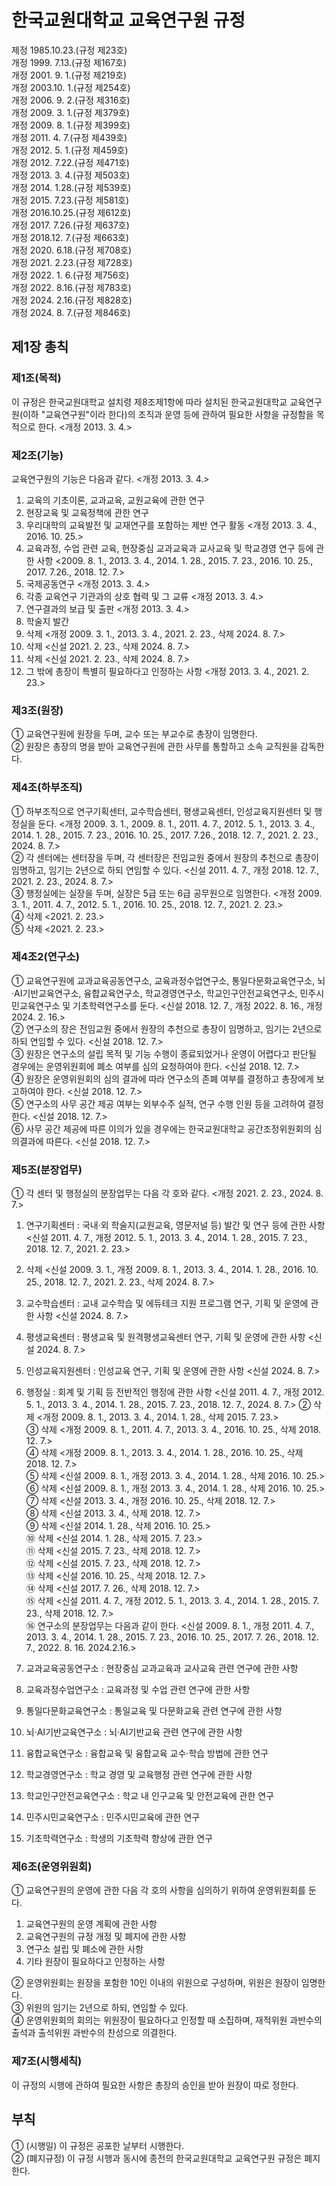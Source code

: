 # 한국교원대학교 교육연구원 규정

제정 1985.10.23.(규정 제23호)  
개정 1999. 7.13.(규정 제167호)  
개정 2001. 9. 1.(규정 제219호)  
개정 2003.10. 1.(규정 제254호)  
개정 2006. 9. 2.(규정 제316호)  
개정 2009. 3. 1.(규정 제379호)  
개정 2009. 8. 1.(규정 제399호)  
개정 2011. 4. 7.(규정 제439호)  
개정 2012. 5. 1.(규정 제459호)  
개정 2012. 7.22.(규정 제471호)  
개정 2013. 3. 4.(규정 제503호)  
개정 2014. 1.28.(규정 제539호)  
개정 2015. 7.23.(규정 제581호)  
개정 2016.10.25.(규정 제612호)  
개정 2017. 7.26.(규정 제637호)  
개정 2018.12. 7.(규정 제663호)  
개정 2020. 6.18.(규정 제708호)  
개정 2021. 2.23.(규정 제728호)  
개정 2022. 1. 6.(규정 제756호)  
개정 2022. 8.16.(규정 제783호)  
개정 2024. 2.16.(규정 제828호)  
개정 2024. 8. 7.(규정 제846호)

## 제1장 총칙

### 제1조(목적)

이 규정은 한국교원대학교 설치령 제8조제1항에 따라 설치된 한국교원대학교 교육연구원(이하 "교육연구원"이라 한다)의 조직과 운영 등에 관하여 필요한 사항을 규정함을 목적으로 한다. <개정 2013. 3. 4.>

### 제2조(기능)

교육연구원의 기능은 다음과 같다. <개정 2013. 3. 4.>

1. 교육의 기초이론, 교과교육, 교원교육에 관한 연구
2. 현장교육 및 교육정책에 관한 연구
3. 우리대학의 교육발전 및 교재연구를 포함하는 제반 연구 활동 <개정 2013. 3. 4., 2016. 10. 25.>
4. 교육과정, 수업 관련 교육, 현장중심 교과교육과 교사교육 및 학교경영 연구 등에 관한 사항 <2009. 8. 1., 2013. 3. 4., 2014. 1. 28., 2015. 7. 23., 2016. 10. 25., 2017. 7.26., 2018. 12. 7.>
5. 국제공동연구 <개정 2013. 3. 4.>
6. 각종 교육연구 기관과의 상호 협력 및 그 교류 <개정 2013. 3. 4.>
7. 연구결과의 보급 및 출판 <개정 2013. 3. 4.>
8. 학술지 발간
9. 삭제 <개정 2009. 3. 1., 2013. 3. 4., 2021. 2. 23., 삭제 2024. 8. 7.>
10. 삭제 <신설 2021. 2. 23., 삭제 2024. 8. 7.>
11. 삭제 <신설 2021. 2. 23., 삭제 2024. 8. 7.>
12. 그 밖에 총장이 특별히 필요하다고 인정하는 사항 <개정 2013. 3. 4., 2021. 2. 23.>

### 제3조(원장)

① 교육연구원에 원장을 두며, 교수 또는 부교수로 총장이 임명한다.  
② 원장은 총장의 명을 받아 교육연구원에 관한 사무를 통할하고 소속 교직원을 감독한다.

### 제4조(하부조직)

① 하부조직으로 연구기획센터, 교수학습센터, 평생교육센터, 인성교육지원센터 및 행정실을 둔다. <개정 2009. 3. 1., 2009. 8. 1., 2011. 4. 7., 2012. 5. 1., 2013. 3. 4., 2014. 1. 28., 2015. 7. 23., 2016. 10. 25., 2017. 7.26., 2018. 12. 7., 2021. 2. 23., 2024. 8. 7.>  
② 각 센터에는 센터장을 두며, 각 센터장은 전임교원 중에서 원장의 추천으로 총장이 임명하고, 임기는 2년으로 하되 연임할 수 있다. <신설 2011. 4. 7., 개정 2018. 12. 7., 2021. 2. 23., 2024. 8. 7.>  
③ 행정실에는 실장을 두며, 실장은 5급 또는 6급 공무원으로 임명한다. <개정 2009. 3. 1., 2011. 4. 7., 2012. 5. 1., 2016. 10. 25., 2018. 12. 7., 2021. 2. 23.>  
④ 삭제 <2021. 2. 23.>  
⑤ 삭제 <2021. 2. 23.>

### 제4조2(연구소)

① 교육연구원에 교과교육공동연구소, 교육과정수업연구소, 통일다문화교육연구소, 뇌·AI기반교육연구소, 융합교육연구소, 학교경영연구소, 학교인구안전교육연구소, 민주시민교육연구소 및 기초학력연구소를 둔다. <신설 2018. 12. 7., 개정 2022. 8. 16., 개정 2024. 2. 16.>  
② 연구소의 장은 전임교원 중에서 원장의 추천으로 총장이 임명하고, 임기는 2년으로 하되 연임할 수 있다. <신설 2018. 12. 7.>  
③ 원장은 연구소의 설립 목적 및 기능 수행이 종료되었거나 운영이 어렵다고 판단될 경우에는 운영위원회에 폐소 여부를 심의 요청하여야 한다. <신설 2018. 12. 7.>  
④ 원장은 운영위원회의 심의 결과에 따라 연구소의 존폐 여부를 결정하고 총장에게 보고하여야 한다. <신설 2018. 12. 7.>  
⑤ 연구소의 사무 공간 제공 여부는 외부수주 실적, 연구 수행 인원 등을 고려하여 결정한다. <신설 2018. 12. 7.>  
⑥ 사무 공간 제공에 따른 이의가 있을 경우에는 한국교원대학교 공간조정위원회의 심의결과에 따른다. <신설 2018. 12. 7.>

### 제5조(분장업무)

① 각 센터 및 행정실의 분장업무는 다음 각 호와 같다. <개정 2021. 2. 23., 2024. 8. 7.>

1. 연구기획센터 : 국내·외 학술지(교원교육, 영문저널 등) 발간 및 연구 등에 관한 사항 <신설 2011. 4. 7., 개정 2012. 5. 1., 2013. 3. 4., 2014. 1. 28., 2015. 7. 23., 2018. 12. 7., 2021. 2. 23.>
2. 삭제 <신설 2009. 3. 1., 개정 2009. 8. 1., 2013. 3. 4., 2014. 1. 28., 2016. 10. 25., 2018. 12. 7., 2021. 2. 23., 삭제 2024. 8. 7.>
3. 교수학습센터 : 교내 교수학습 및 에듀테크 지원 프로그램 연구, 기획 및 운영에 관한 사항 <신설 2024. 8. 7.>
4. 평생교육센터 : 평생교육 및 원격평생교육센터 연구, 기획 및 운영에 관한 사항 <신설 2024. 8. 7.>
5. 인성교육지원센터 : 인성교육 연구, 기획 및 운영에 관한 사항 <신설 2024. 8. 7.>
6. 행정실 : 회계 및 기획 등 전반적인 행정에 관한 사항 <신설 2011. 4. 7., 개정 2012. 5. 1., 2013. 3. 4., 2014. 1. 28., 2015. 7. 23., 2018. 12. 7., 2024. 8. 7.>
   ② 삭제 <개정 2009. 8. 1., 2013. 3. 4., 2014. 1. 28., 삭제 2015. 7. 23.>  
   ③ 삭제 <개정 2009. 8. 1., 2011. 4. 7., 2013. 3. 4., 2016. 10. 25., 삭제 2018. 12. 7.>  
   ④ 삭제 <개정 2009. 8. 1., 2013. 3. 4., 2014. 1. 28., 2016. 10. 25., 삭제 2018. 12. 7.>  
   ⑤ 삭제 <신설 2009. 8. 1., 개정 2013. 3. 4., 2014. 1. 28., 삭제 2016. 10. 25.>  
   ⑥ 삭제 <신설 2009. 8. 1., 개정 2013. 3. 4., 2014. 1. 28., 삭제 2016. 10. 25.>  
   ⑦ 삭제 <신설 2013. 3. 4., 개정 2016. 10. 25., 삭제 2018. 12. 7.>  
   ⑧ 삭제 <신설 2013. 3. 4., 삭제 2018. 12. 7.>  
   ⑨ 삭제 <신설 2014. 1. 28., 삭제 2016. 10. 25.>  
   ⑩ 삭제 <신설 2014. 1. 28., 삭제 2015. 7. 23.>  
   ⑪ 삭제 <신설 2015. 7. 23., 삭제 2018. 12. 7.>  
   ⑫ 삭제 <신설 2015. 7. 23., 삭제 2018. 12. 7.>  
   ⑬ 삭제 <신설 2016. 10. 25., 삭제 2018. 12. 7.>  
   ⑭ 삭제 <신설 2017. 7. 26., 삭제 2018. 12. 7.>  
   ⑮ 삭제 <신설 2011. 4. 7., 개정 2012. 5. 1., 2013. 3. 4., 2014. 1. 28., 2015. 7. 23., 삭제 2018. 12. 7.>  
   ⑯ 연구소의 분장업무는 다음과 같이 한다. <신설 2009. 8. 1., 개정 2011. 4. 7., 2013. 3. 4., 2014. 1. 28., 2015. 7. 23., 2016. 10. 25., 2017. 7. 26., 2018. 12. 7., 2022. 8. 16. 2024.2.16.>

7. 교과교육공동연구소 : 현장중심 교과교육과 교사교육 관련 연구에 관한 사항
8. 교육과정수업연구소 : 교육과정 및 수업 관련 연구에 관한 사항
9. 통일다문화교육연구소 : 통일교육 및 다문화교육 관련 연구에 관한 사항
10. 뇌·AI기반교육연구소 : 뇌·AI기반교육 관련 연구에 관한 사항
11. 융합교육연구소 : 융합교육 및 융합교육 교수·학습 방법에 관한 연구
12. 학교경영연구소 : 학교 경영 및 교육행정 관련 연구에 관한 사항
13. 학교인구안전교육연구소 : 학교 내 인구교육 및 안전교육에 관한 연구
14. 민주시민교육연구소 : 민주시민교육에 관한 연구
15. 기초학력연구소 : 학생의 기초학력 향상에 관한 연구

### 제6조(운영위원회)

① 교육연구원의 운영에 관한 다음 각 호의 사항을 심의하기 위하여 운영위원회를 둔다.

1. 교육연구원의 운영 계획에 관한 사항
2. 교육연구원의 규정 개정 및 폐지에 관한 사항
3. 연구소 설립 및 폐소에 관한 사항
4. 기타 원장이 필요하다고 인정하는 사항

② 운영위원회는 원장을 포함한 10인 이내의 위원으로 구성하며, 위원은 원장이 임명한다.  
③ 위원의 임기는 2년으로 하되, 연임할 수 있다.  
④ 운영위원회의 회의는 위원장이 필요하다고 인정할 때 소집하며, 재적위원 과반수의 출석과 출석위원 과반수의 찬성으로 의결한다.

### 제7조(시행세칙)

이 규정의 시행에 관하여 필요한 사항은 총장의 승인을 받아 원장이 따로 정한다.

## 부칙

① (시행일) 이 규정은 공포한 날부터 시행한다.  
② (폐지규정) 이 규정 시행과 동시에 종전의 한국교원대학교 교육연구원 규정은 폐지한다.
